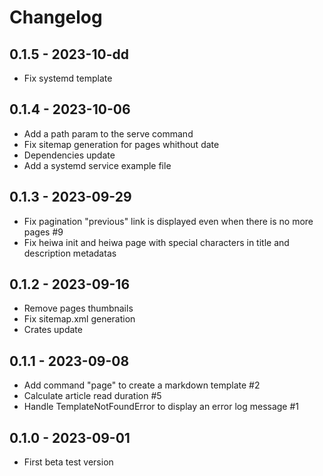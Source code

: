 # Changelog

## 0.1.5 - 2023-10-dd

- Fix systemd template

## 0.1.4 - 2023-10-06

- Add a path param to the serve command
- Fix sitemap generation for pages whithout date
- Dependencies update
- Add a systemd service example file

## 0.1.3 - 2023-09-29

- Fix pagination "previous" link is displayed even when there is no more pages #9
- Fix heiwa init and heiwa page with special characters in title and description metadatas

## 0.1.2 - 2023-09-16

- Remove pages thumbnails
- Fix sitemap.xml generation
- Crates update

## 0.1.1 - 2023-09-08

- Add command "page" to create a markdown template #2
- Calculate article read duration #5
- Handle TemplateNotFoundError to display an error log message #1

## 0.1.0 - 2023-09-01

- First beta test version
